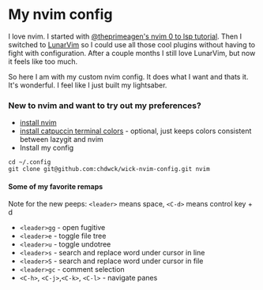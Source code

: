# My nvim config

I love nvim. I started with [@theprimeagen's nvim 0 to lsp tutorial](https://www.youtube.com/watch?v=w7i4amO_zaE).
Then I switched to [LunarVim](https://www.lunarvim.org/) so I could use all
those cool plugins without having to fight with configuration. After a couple months
I still love LunarVim, but now it feels like too much. 

So here I am with my custom nvim config. It does what I want and thats it. It's
wonderful. I feel like I just built my lightsaber.

### New to nvim and want to try out my preferences?

* [install nvim](https://github.com/neovim/neovim/wiki/Installing-Neovim)
* [install catpuccin terminal colors](https://github.com/catppuccin/catppuccin) - optional, just keeps colors consistent between lazygit and nvim
* Install my config
```
cd ~/.config
git clone git@github.com:chdwck/wick-nvim-config.git nvim
```

#### Some of my favorite remaps
Note for the new peeps: `<leader>` means space, `<C-d>` means control key + d

* `<leader>gg` - open fugitive
* `<leader>e` - toggle file tree
* `<leader>u` - toggle undotree
* `<leader>s` - search and replace word under cursor in line
* `<leader>S` - search and replace word under cursor in file
* `<leader>gc` - comment selection 
* `<C-h>`, `<C-j>`,`<C-k>`, `<C-l>` - navigate panes
